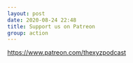 ```yaml
---
layout: post
date: 2020-08-24 22:48
title: Support us on Patreon
group: action
---
```


https://www.patreon.com/thexyzpodcast
